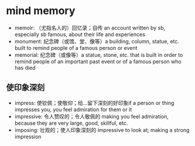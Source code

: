 # mind memory

- memoir: （尤指名人的）回忆录；自传 an account written by sb, especially sb famous, about their life and experiences
- monument: 纪念碑（或馆、堂、像等）a building, column, statue, etc. built to remind people of a famous person or event
- memorial: 纪念碑（或像等）a statue, stone, etc. that is built in order to remind people of an important past event or of a famous person who has died

## 使印象深刻

- impress: 使钦佩；使敬仰；给…留下深刻的好印象if a person or thing impresses you, you feel admiration for them or it
- impressive: 令人赞叹的；令人敬佩的 making you feel admiration, because they are very large, good, skillful, etc.
- imposing: 壮观的；使人印象深刻的 impressive to look at; making a strong impression
